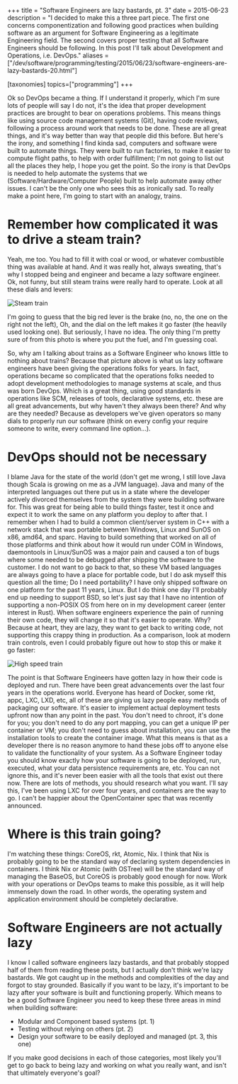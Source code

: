 +++
title = "Software Engineers are lazy bastards, pt. 3"
date = 2015-06-23
description = "I decided to make this a three part piece. The first one concerns componentization and following good practices when building software as an argument for Software Engineering as a legitimate Engineering field. The second covers proper testing that all Software Engineers should be following. In this post I'll talk about Development and Operations, i.e. DevOps."
aliases = ["/dev/software/programming/testing/2015/06/23/software-engineers-are-lazy-bastards-20.html"]

[taxonomies]
topics=["programming"]
+++

Ok so DevOps became a thing. If I understand it properly, which I'm sure lots of people will say I do not, it's the idea that proper development practices are brought to bear on operations problems. This means things like using source code management systems (Git), having code reviews, following a process around work that needs to be done. These are all great things, and it's way better than way that people did this before. But here's the irony, and something I find kinda sad, computers and software were built to automate things. They were built to run factories, to make it easier to compute flight paths, to help with order fulfillment; I'm not going to list out all the places they help, I hope you get the point. So the irony is that DevOps is needed to help automate the systems that we (Software/Hardware/Computer People) built to help automate away other issues. I can't be the only one who sees this as ironically sad. To really make a point here, I'm going to start with an analogy, trains.

# Remember how complicated it was to drive a steam train?

Yeah, me too. You had to fill it with coal or wood, or whatever combustible thing was available at hand. And it was really hot, always sweating, that's why I stopped being and engineer and became a lazy software engineer. Ok, not funny, but still steam trains were really hard to operate. Look at all these dials and levers:

![Steam train](https://upload.wikimedia.org/wikipedia/commons/c/c5/4017_Backhead_20040426.jpg)

I'm going to guess that the big red lever is the brake (no, no, the one on the right not the left), Oh, and the dial on the left makes it go faster (the heavily used looking one). But seriously, I have no idea. The only thing I'm pretty sure of from this photo is where you put the fuel, and I'm guessing coal.

So, why am I talking about trains as a Software Engineer who knows little to nothing about trains? Because that picture above is what us lazy software engineers have been giving the operations folks for years. In fact, operations became so complicated that the operations folks needed to adopt development methodologies to manage systems at scale, and thus was born DevOps. Which is a great thing, using good standards in operations like SCM, releases of tools, declarative systems, etc. these are all great advancements, but why haven't they always been there? And why are they needed? Because as developers we've given operators so many dials to properly run our software (think on every config your require someone to write, every command line option...).

# DevOps should not be necessary

I blame Java for the state of the world (don't get me wrong, I still love Java though Scala is growing on me as a JVM language). Java and many of the interpreted languages out there put us in a state where the developer actively divorced themselves from the system they were building software for. This was great for being able to build things faster, test it once and expect it to work the same on any platform you deploy to after that. I remember when I had to build a common client/server system in C++ with a network stack that was portable between Windows, Linux and SunOS on x86, amd64, and sparc. Having to build something that worked on all of those platforms and think about how it would run under COM in Windows, daemontools in Linux/SunOS was a major pain and caused a ton of bugs where some needed to be debugged after shipping the software to the customer. I do not want to go back to that, so these VM based languages are always going to have a place for portable code, but I do ask myself this question all the time; Do I need portability? I have only shipped software on one platform for the past 11 years, Linux. But I do think one day I'll probably end up needing to support BSD, so let's just say that I have no intention of supporting a non-POSIX OS from here on in my development career (enter interest in Rust). When software engineers experience the pain of running their own code, they will change it so that it's easier to operate. Why? Because at heart, they are lazy, they want to get back to writing code, not supporting this crappy thing in production. As a comparison, look at modern train controls, even I could probably figure out how to stop this or make it go faster:

![High speed train](http://s.hswstatic.com/gif/diesel-locomotive-controls-2.jpg)

The point is that Software Engineers have gotten lazy in how their code is deployed and run. There have been great advancements over the last four years in the operations world. Everyone has heard of Docker, some rkt, appc, LXC, LXD, etc, all of these are giving us lazy people easy methods of packaging our software. It's easier to implement actual deployment tests upfront now than any point in the past. You don't need to chroot, it's done for you; you don't need to do any port mapping, you can get a unique IP per container or VM; you don't need to guess about installation, you can use the installation tools to create the container image. What this means is that as a developer there is no reason anymore to hand these jobs off to anyone else to validate the functionality of your system. As a Software Engineer today you should know exactly how your software is going to be deployed, run, executed, what your data persistence requirements are, etc. You can not ignore this, and it's never been easier with all the tools that exist out there now. There are lots of methods, you should research what you want. I'll say this, I've been using LXC for over four years, and containers are the way to go. I can't be happier about the OpenContainer spec that was recently announced.

# Where is this train going?

I'm watching these things: CoreOS, rkt, Atomic, Nix. I think that Nix is probably going to be the standard way of declaring system dependencies in containers. I think Nix or Atomic (with OSTree) will be the standard way of managing the BaseOS, but CoreOS is probably good enough for now. Work with your operations or DevOps teams to make this possible, as it will help immensely down the road. In other words, the operating system and application environment should be completely declarative.


# Software Engineers are not actually lazy

I know I called software engineers lazy bastards, and that probably stopped half of them from reading these posts, but I actually don't think we're lazy bastards. We got caught up in the methods and complexities of the day and forgot to stay grounded. Basically if you want to be lazy, it's important to be lazy after your software is built and functioning properly. Which means to be a good Software Engineer you need to keep these three areas in mind when building software:

- Modular and Component based systems (pt. 1)
- Testing without relying on others (pt. 2)
- Design your software to be easily deployed and managed (pt. 3, this one)

If you make good decisions in each of those categories, most likely you'll get to go back to being lazy and working on what you really want, and isn't that ultimately everyone's goal?
